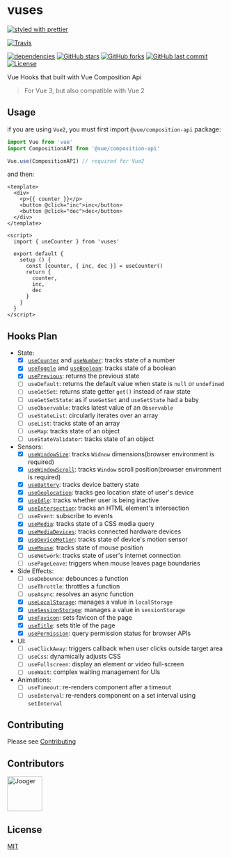 # vuses

[![styled with prettier](https://img.shields.io/badge/styled_with-prettier-ff69b4.svg)](https://github.com/prettier/prettier)
<!-- [![npm version](https://badge.fury.io/js/vuses.svg)](https://badge.fury.io/js/vuses) -->
[![Travis](https://img.shields.io/travis/jo0ger/vuses.svg)](https://travis-ci.org/jo0ger/vuses)
<!-- [![Coveralls](https://img.shields.io/coveralls/jo0ger/vuses.svg)](https://coveralls.io/github/jo0ger/vuses) -->
[![dependencies](https://david-dm.org/jo0ger/vuses/status.svg)](https://david-dm.org/jo0ger/vuses)
[![GitHub stars](https://img.shields.io/github/stars/jo0ger/vuses.svg)](https://github.com/jo0ger/vuses/stargazers)
[![GitHub forks](https://img.shields.io/github/forks/jo0ger/vuses.svg)](https://github.com/jo0ger/vuses/network)
[![GitHub last commit](https://img.shields.io/github/last-commit/google/skia.svg)](https://github.com/jo0ger/vuses)
[![License](https://img.shields.io/github/license/mashape/apistatus.svg)](https://github.com/jo0ger/vuses)

Vue Hooks that built with Vue Composition Api

> For Vue 3, but also compatible with Vue 2

## Usage

if you are using `Vue2`, you must first import `@vue/composition-api` package:

``` ts
import Vue from 'vue'
import CompositionAPI from '@vue/composition-api'

Vue.use(CompositionAPI) // required for Vue2
```

and then:

``` vue
<template>
  <div>
    <p>{{ counter }}</p>
    <button @click="inc">inc</button>
    <button @click="dec">dec</button>
  </div>
</template>

<script>
  import { useCounter } from 'vuses'

  export default {
    setup () {
      const [counter, { inc, dec }] = useCounter()
      return {
        counter,
        inc,
        dec
      }
    }
  }
</script>
```

## Hooks Plan

* State:
  * [x] [`useCounter`](./src/hooks/state/useCounter/doc.md) and [`useNumber`](./src/hooks/state/useNumber/doc.md): tracks state of a number
  * [x] [`useToggle`](./src/hooks/state/useToggle/doc.md) and [`useBoolean`](./src/hooks/state/useBoolean/doc.md): tracks state of a boolean
  * [x] [`usePrevious`](./src/hooks/state/usePrevious/doc.md): returns the previous state
  * [ ] `useDefault`: returns the default value when state is `null` or `undefined`
  * [ ] `useGetSet`: returns state getter `get()` instead of raw state
  * [ ] `useGetSetState`: as if `useGetSet` and `useSetState` had a baby
  * [ ] `useObservable`: tracks latest value of an `Observable`
  * [ ] `useStateList`: circularly iterates over an array
  * [ ] `useList`: tracks state of an array
  * [ ] `useMap`: tracks state of an object
  * [ ] `useStateValidator`: tracks state of an object
* Sensors:
  * [x] [`useWindowSize`](./src/hooks/sensor/useWindowsize/doc.md): tracks `Widnow` dimensions(browser environment is required)
  * [x] [`useWindowScroll`](./src/hooks/sensor/useWindowScroll/doc.md): tracks `Window` scroll position(browser environment is required)
  * [x] [`useBattery`](./src/hooks/sensor/useBattery/doc.md): tracks device battery state
  * [x] [`useGeolocation`](./src/hooks/sensor/useGeolocation/doc.md): tracks geo location state of user's device
  * [x] [`useIdle`](./src/hooks/sensor/useIdle/doc.md): tracks whether user is being inactive
  * [x] [`useIntersection`](./src/hooks/sensor/useIntersection/doc.md): tracks an HTML element's intersection
  * [ ] `useEvent`: subscribe to events
  * [x] [`useMedia`](./src/hooks/sensor/useMedia/doc.md): tracks state of a CSS media query
  * [x] [`useMediaDevices`](./src/hooks/sensor/useMediaDevices/doc.md): tracks connected hardware devices
  * [x] [`useDeviceMotion`](./src/hooks/sensor/useDeviceMotion/doc.md): tracks state of device's motion sensor
  * [x] [`useMouse`](./src/hooks/sensor/useMouse/doc.md): tracks state of mouse position
  * [ ] `useNetwork`: tracks state of user's internet connection
  * [ ] `usePageLeave`: triggers when mouse leaves page boundaries
* Side Effects:
  * [ ] `useDebounce`: debounces a function
  * [ ] `useThrottle`: throttles a function
  * [ ] `useAsync`: resolves an async function
  * [x] [`useLocalStorage`](./src/hooks/sideEffect/useLocalStorage/doc.md): manages a value in `localStorage`
  * [x] [`useSessionStorage`](./src/hooks/sideEffect/useSessionStorage/doc.md): manages a value in `sessionStorage`
  * [x] [`useFavicon`](./src/hooks/sideEffect/useFavicon/doc.md): sets favicon of the page
  * [x] [`useTitle`](./src/hooks/sideEffect/useTitle/doc.md): sets title of the page
  * [x] [`usePermission`](./src/hooks/sideEffect/usePermission/doc.md): query permission status for browser APIs
* UI:
  * [ ] `useClickAway`: triggers callback when user clicks outside target area
  * [ ] `useCss`: dynamically adjusts CSS
  * [ ] `useFullscreen`: display an element or video full-screen
  * [ ] `useWait`: complex waiting management for UIs
* Animations:
  * [ ] `useTimeout`: re-renders component after a timeout
  * [ ] `useInterval`: re-renders component on a set interval using `setInterval`

## Contributing

Please see [Contributing](./CONTRIBUTING.md)

## Contributors

<a href="https://github.com/jo0ger"><img src="https://avatars0.githubusercontent.com/u/16385416?s=460&v=4" title="Jooger" width="80" height="80"></a>


## License

[MIT](./LICENSE)
